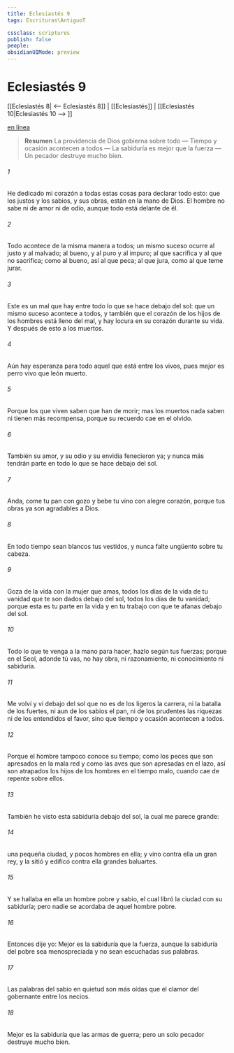 ```yaml
---
title: Eclesiastés 9
tags: Escrituras\AntiguoT

cssclass: scriptures
publish: false
people:
obsidianUIMode: preview
---
```


# Eclesiastés 9
[[Eclesiastés 8| <-- Eclesiastés 8]] | [[Eclesiastés]] | [[Eclesiastés 10|Eclesiastés 10 --> ]]

[en línea](https://churchofjesuschrist.org/study/scriptures/ot/eccl/9?lang=spa)

> __Resumen__
La providencia de Dios gobierna sobre todo — Tiempo y ocasión acontecen a todos — La sabiduría es mejor que la fuerza — Un pecador destruye mucho bien.

###### 1 
He dedicado mi corazón a todas estas cosas para declarar todo esto: que los justos y los sabios, y sus obras, están en la mano de Dios. El hombre no sabe ni de amor ni de odio, aunque todo está delante de él.

###### 2 
Todo acontece de la misma manera a todos; un mismo suceso ocurre al justo y al malvado; al bueno, y al puro y al impuro; al que sacrifica y al que no sacrifica; como al bueno, así al que peca; al que jura, como al que teme jurar.

###### 3 
Este es un mal que hay entre todo lo que se hace debajo del sol: que un mismo suceso acontece a todos, y también que el corazón de los hijos de los hombres está lleno del mal, y hay locura en su corazón durante su vida. Y después de esto  a los muertos.

###### 4 
Aún hay esperanza para todo aquel que está entre los vivos, pues mejor es perro vivo que león muerto.

###### 5 
Porque los que viven saben que han de morir; mas los muertos nada saben ni tienen más recompensa, porque su recuerdo cae en el olvido.

###### 6 
También su amor, y su odio y su envidia fenecieron ya; y nunca más tendrán parte en todo lo que se hace debajo del sol.

###### 7 
Anda, come tu pan con gozo y bebe tu vino con alegre corazón, porque tus obras ya son agradables a Dios.

###### 8 
En todo tiempo sean blancos tus vestidos, y nunca falte ungüento sobre tu cabeza.

###### 9 
Goza de la vida con la mujer que amas, todos los días de la vida de tu vanidad que te son dados debajo del sol, todos los días de tu vanidad; porque esta es tu parte en la vida y en tu trabajo con que te afanas debajo del sol.

###### 10 
Todo lo que te venga a la mano para hacer, hazlo según tus fuerzas; porque en el Seol, adonde tú vas, no hay obra, ni razonamiento, ni conocimiento ni sabiduría.

###### 11 
Me volví y vi debajo del sol que no es de los ligeros la carrera, ni la batalla de los fuertes, ni aun de los sabios el pan, ni de los prudentes las riquezas ni de los entendidos el favor, sino que tiempo y ocasión acontecen a todos.

###### 12 
Porque el hombre tampoco conoce su tiempo; como los peces que son apresados en la mala red y como las aves que son apresadas en el lazo, así son atrapados los hijos de los hombres en el tiempo malo, cuando cae de repente sobre ellos.

###### 13 
También he visto esta sabiduría debajo del sol, la cual me parece grande:

###### 14 
 una pequeña ciudad, y pocos hombres en ella; y vino contra ella un gran rey, y la sitió y edificó contra ella grandes baluartes.

###### 15 
Y se hallaba en ella un hombre pobre y sabio, el cual libró la ciudad con su sabiduría; pero nadie se acordaba de aquel hombre pobre.

###### 16 
Entonces dije yo: Mejor es la sabiduría que la fuerza, aunque la sabiduría del pobre sea menospreciada y no sean escuchadas sus palabras.

###### 17 
Las palabras del sabio en quietud son más oídas que el clamor del gobernante entre los necios.

###### 18 
Mejor es la sabiduría que las armas de guerra; pero un solo pecador destruye mucho bien.

